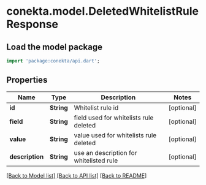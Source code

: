 # conekta.model.DeletedWhitelistRuleResponse

## Load the model package
```dart
import 'package:conekta/api.dart';
```

## Properties
Name | Type | Description | Notes
------------ | ------------- | ------------- | -------------
**id** | **String** | Whitelist rule id | [optional] 
**field** | **String** | field used for whitelists rule deleted | [optional] 
**value** | **String** | value used for whitelists rule deleted | [optional] 
**description** | **String** | use an description for whitelisted rule | [optional] 

[[Back to Model list]](../README.md#documentation-for-models) [[Back to API list]](../README.md#documentation-for-api-endpoints) [[Back to README]](../README.md)



